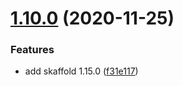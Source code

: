 # [1.10.0](https://github.com/toyboxco/toyboxpkgs/compare/v1.9.0...v1.10.0) (2020-11-25)


### Features

* add skaffold 1.15.0 ([f31e117](https://github.com/toyboxco/toyboxpkgs/commit/f31e117d8e019b2f158327248f03eca0956a60c2))
